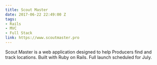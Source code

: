 ```yaml
---
title: Scout Master
date: 2017-06-22 22:49:00 Z
tags:
- Rails
- MVC
- Full Stack
link: https://www.scoutmaster.pro
---
```


Scout Master is a web application designed to help Producers find and track locations. Built with Ruby on Rails. Full launch scheduled for July.